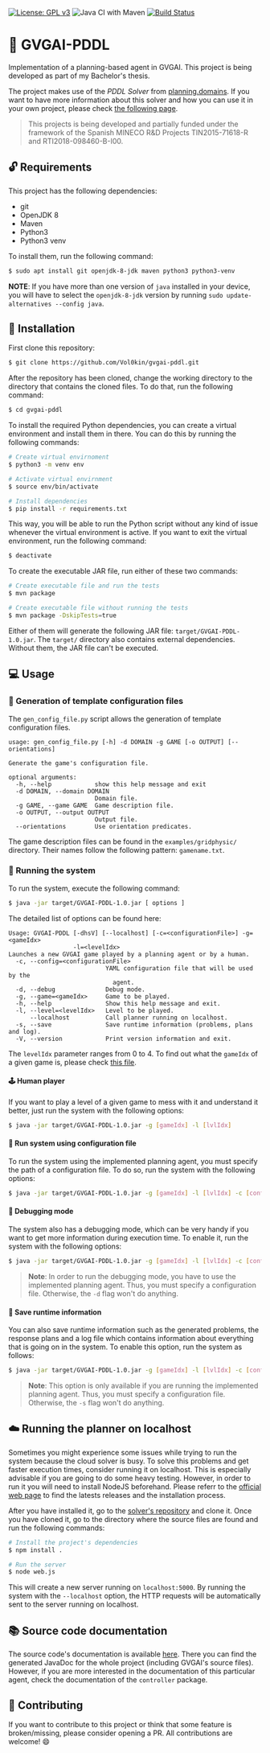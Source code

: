 [![License: GPL v3](https://img.shields.io/badge/License-GPLv3-blue.svg)](https://www.gnu.org/licenses/gpl-3.0)
![Java CI with Maven](https://github.com/Vol0kin/gvgai-pddl/workflows/Java%20CI%20with%20Maven/badge.svg)
[![Build Status](https://travis-ci.org/Vol0kin/gvgai-pddl.svg?branch=master)](https://travis-ci.org/Vol0kin/gvgai-pddl)

# :robot: GVGAI-PDDL

Implementation of a planning-based agent in GVGAI. This project is being developed as part
of my Bachelor's thesis.

The project makes use of the *PDDL Solver* from [planning.domains](http://planning.domains/).
If you want to have more information about this solver and how you can use it in
your own project, please check [the following page](http://solver.planning.domains/).

>This projects is being developed and partially funded under the framework of the Spanish MINECO
R&D Projects TIN2015-71618-R and RTI2018-098460-B-I00.

## :unlock: Requirements

This project has the following dependencies:

- git
- OpenJDK 8
- Maven
- Python3
- Python3 venv

To install them, run the following command:

```sh
$ sudo apt install git openjdk-8-jdk maven python3 python3-venv
```

**NOTE**: If you have more than one version of `java` installed in your device, you will have to select
the `openjdk-8-jdk` version by running `sudo update-alternatives --config java`.

## :wrench: Installation

First clone this repository:

```sh
$ git clone https://github.com/Vol0kin/gvgai-pddl.git
```

After the repository has been cloned, change the working directory to the directory that contains
the cloned files. To do that, run the following command:

```sh
$ cd gvgai-pddl
```

To install the required Python dependencies, you can create a virtual environment and install them in there.
You can do this by running the following commands:

```sh
# Create virtual envirnoment
$ python3 -m venv env

# Activate virtual envirnment
$ source env/bin/activate

# Install dependencies
$ pip install -r requirements.txt
```

This way, you will be able to run the Python script without any kind of issue whenever the virtual
environment is active. If you want to exit the virtual environment, run the following command:

```sh
$ deactivate
```

To create the executable JAR file, run either of these two commands:

```sh
# Create executable file and run the tests
$ mvn package

# Create executable file without running the tests
$ mvn package -DskipTests=true
```

Either of them will generate the following JAR file: `target/GVGAI-PDDL-1.0.jar`. The `target/` directory
also contains external dependencies. Without them, the JAR file can't be executed.

## :computer: Usage

### :pencil: Generation of template configuration files

The `gen_config_file.py` script allows the generation of template configuration files.

```
usage: gen_config_file.py [-h] -d DOMAIN -g GAME [-o OUTPUT] [--orientations]

Generate the game's configuration file.

optional arguments:
  -h, --help            show this help message and exit
  -d DOMAIN, --domain DOMAIN
                        Domain file.
  -g GAME, --game GAME  Game description file.
  -o OUTPUT, --output OUTPUT
                        Output file.
  --orientations        Use orientation predicates.
```

The game description files can be found in the `examples/gridphysic/` directory.
Their names follow the following pattern: `gamename.txt`.

### :running: Running the system

To run the system, execute the following command:

```sh
$ java -jar target/GVGAI-PDDL-1.0.jar [ options ]
```

The detailed list of options can be found here:

```
Usage: GVGAI-PDDL [-dhsV] [--localhost] [-c=<configurationFile>] -g=<gameIdx>
                  -l=<levelIdx>
Launches a new GVGAI game played by a planning agent or by a human.
  -c, --config=<configurationFile>
                           YAML configuration file that will be used by the
                             agent.
  -d, --debug              Debug mode.
  -g, --game=<gameIdx>     Game to be played.
  -h, --help               Show this help message and exit.
  -l, --level=<levelIdx>   Level to be played.
      --localhost          Call planner running on localhost.
  -s, --save               Save runtime information (problems, plans and log).
  -V, --version            Print version information and exit.
```

The `levelIdx` parameter ranges from 0 to 4. To find out what the `gameIdx` of a given
game is, please check [this file](https://github.com/Vol0kin/gvgai-pddl/blob/master/examples/all_games_sp.csv).

#### :joystick: Human player

If you want to play a level of a given game to mess with it and understand it better, just run the system with the following options:

```sh
$ java -jar target/GVGAI-PDDL-1.0.jar -g [gameIdx] -l [lvlIdx]
```

#### :space_invader: Run system using configuration file

To run the system using the implemented planning agent, you must specify the path of a configuration file. To do so, run the
system with the following options:

```sh
$ java -jar target/GVGAI-PDDL-1.0.jar -g [gameIdx] -l [lvlIdx] -c [configurationFile]
```

#### :bug: Debugging mode

The system also has a debugging mode, which can be very handy if you want to get more information during execution time. To enable it,
run the system with the following options:

```sh
$ java -jar target/GVGAI-PDDL-1.0.jar -g [gameIdx] -l [lvlIdx] -c [configurationFile] -d
```

> **Note**: In order to run the debugging mode, you have to use the implemented planning agent. Thus, you must specify a configuration
file. Otherwise, the `-d` flag won't do anything.

#### :floppy_disk: Save runtime information

You can also save runtime information such as the generated problems, the response plans and a log file which contains
information about everything that is going on in the system. To enable this option, run the system as follows:

```sh
$ java -jar target/GVGAI-PDDL-1.0.jar -g [gameIdx] -l [lvlIdx] -c [configurationFile] -s
```

> **Note**: This option is only available if you are running the implemented planning agent. Thus, you must specify a configuration
file. Otherwise, the `-s` flag won't do anything.

## :cloud: Running the planner on localhost

Sometimes you might experience some issues while trying to run the system because the cloud solver is busy.
To solve this problems and get faster execution times, consider running it on localhost. This is especially advisable if you
are going to do some heavy testing. However, in order to run it you will need to install NodeJS beforehand. Please referr to
the [official web page](https://nodejs.org/en/) to find the latests releases and the installation process.

After you have installed it, go to the [solver's repository](https://github.com/AI-Planning/cloud-solver) and
clone it. Once you have cloned it, go to the directory where the source files are found and run the
following commands:

```sh
# Install the project's dependencies
$ npm install .

# Run the server
$ node web.js
```

This will create a new server running on `localhost:5000`. By running the system with the `--localhost` option,
the HTTP requests will be automatically sent to the server running on localhost.

## :books: Source code documentation

The source code's documentation is available [here](https://vol0kin.github.io/gvgai-pddl/src-docs/). There you can
find the generated JavaDoc for the whole project (including GVGAI's source files). However, if you are more interested
in the documentation of this particular agent, check the documentation of the `controller` package.

## :handshake: Contributing

If you want to contribute to this project or think that some feature is broken/missing, please consider
opening a PR. All contributions are welcome! :smile:
